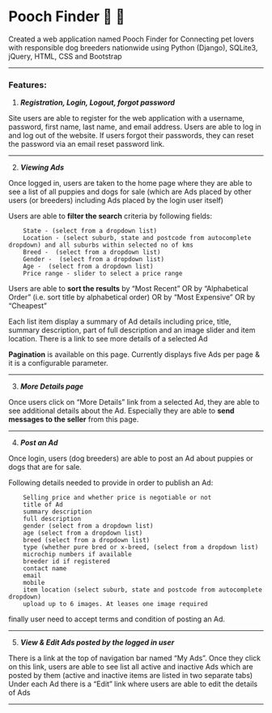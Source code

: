 # Pooch Finder :dog: :paw_prints:
Created a web application named Pooch Finder for Connecting pet lovers with responsible dog breeders nationwide using Python (Django), SQLite3, jQuery, HTML, CSS and Bootstrap

---
### **Features:**

1. **_Registration, Login, Logout, forgot password_**

Site users are able to register for the web application with a username, password, first name, last name, and email address. Users are able to log in and log out of the website. If users forgot their passwords, they can reset the password via an email reset password link.

---

2. **_Viewing Ads_**

Once logged in, users are taken to the home page where they are able to see a list of all puppies and dogs for sale (which are Ads placed by other users (or breeders) including Ads placed by the login user itself)

Users are able to **filter the search** criteria by following fields:
```
    State - (select from a dropdown list)
    Location - (select suburb, state and postcode from autocomplete dropdown) and all suburbs within selected no of kms
    Breed -  (select from a dropdown list)
    Gender -  (select from a dropdown list)
    Age -  (select from a dropdown list)
    Price range - slider to select a price range
```
Users are able to **sort the results** by “Most Recent” OR  by “Alphabetical Order” (i.e. sort title by alphabetical order) OR by “Most Expensive” OR by “Cheapest”

Each list item display a summary of Ad details including price, title, summary description, part of full description and an image slider and item location. There is a link to see more details of a selected Ad

**Pagination** is available on this page. Currently displays five Ads per page & it is a configurable parameter.

---

3. **_More Details page_**

Once users click on “More Details” link from a selected Ad, they are able to see additional details about the Ad. Especially they are able to **send messages to the seller** from this page.

---

4. **_Post an Ad_**

Once login, users (dog breeders) are able to post an Ad about puppies or dogs that are for sale.

Following details needed to provide in order to publish an Ad:
```
    Selling price and whether price is negotiable or not
    title of Ad
    summary description
    full description
    gender (select from a dropdown list)
    age (select from a dropdown list)
    breed (select from a dropdown list)
    type (whether pure bred or x-breed, (select from a dropdown list)
    microchip numbers if available
    breeder id if registered
    contact name
    email
    mobile
    item location (select suburb, state and postcode from autocomplete dropdown)
    upload up to 6 images. At leases one image required
```
finally user need to accept terms and condition of posting an Ad.

---

5. **_View & Edit Ads posted by the logged in user_**

There is a link at the top of navigation bar named “My Ads”. Once they click on this link, users are able to see list all active and inactive Ads which are posted by them (active and inactive items are listed in two separate tabs)
Under each Ad there is a “Edit” link where users are able to edit the details of Ads


---
